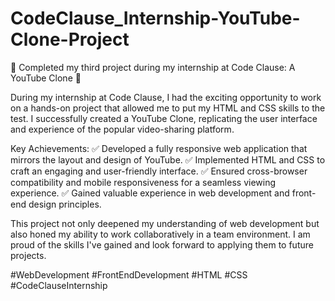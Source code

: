 # CodeClause_Internship-YouTube-Clone-Project
🚀 Completed my third project during my internship at Code Clause: A YouTube Clone 🎥

During my internship at Code Clause, I had the exciting opportunity to work on a hands-on project that allowed me to put my HTML and CSS skills to the test. I successfully created a YouTube Clone, replicating the user interface and experience of the popular video-sharing platform.

Key Achievements:
✅ Developed a fully responsive web application that mirrors the layout and design of YouTube.
✅ Implemented HTML and CSS to craft an engaging and user-friendly interface.
✅ Ensured cross-browser compatibility and mobile responsiveness for a seamless viewing experience.
✅ Gained valuable experience in web development and front-end design principles.

This project not only deepened my understanding of web development but also honed my ability to work collaboratively in a team environment. I am proud of the skills I've gained and look forward to applying them to future projects.

#WebDevelopment #FrontEndDevelopment #HTML #CSS #CodeClauseInternship
